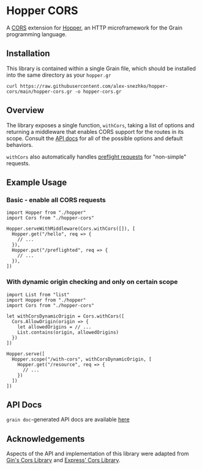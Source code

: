 # Hopper CORS
A [CORS](https://developer.mozilla.org/en-US/docs/Web/HTTP/CORS) extension for [Hopper](https://github.com/alex-snezhko/hopper), an HTTP microframework for the Grain programming language.

## Installation
This library is contained within a single Grain file, which should be installed into the same directory as your `hopper.gr`
```
curl https://raw.githubusercontent.com/alex-snezhko/hopper-cors/main/hopper-cors.gr -o hopper-cors.gr
```

## Overview
The library exposes a single function, `withCors`, taking a list of options and returning a middleware that enables CORS support for the routes in its scope. Consult the [API docs](/api-docs.md) for all of the possible options and default behaviors.

`withCors` also automatically handles [preflight requests](https://developer.mozilla.org/en-US/docs/Glossary/Preflight_request) for "non-simple" requests.

## Example Usage

### Basic - enable all CORS requests
```
import Hopper from "./hopper"
import Cors from "./hopper-cors"

Hopper.serveWithMiddleware(Cors.withCors([]), [
  Hopper.get("/hello", req => {
    // ...
  }),
  Hopper.put("/preflighted", req => {
    // ...
  }),
])
```

### With dynamic origin checking and only on certain scope
```
import List from "list"
import Hopper from "./hopper"
import Cors from "./hopper-cors"

let withCorsDynamicOrigin = Cors.withCors([
  Cors.AllowOrigin(origin => {
    let allowedOrigins = // ...
    List.contains(origin, allowedOrigins)
  })
])

Hopper.serve([
  Hopper.scope("/with-cors", withCorsDynamicOrigin, [
    Hopper.get("/resource", req => {
      // ...
    })
  ])
])
```

## API Docs
`grain doc`-generated API docs are available [here](/api-docs.md)

## Acknowledgements
Aspects of the API and implementation of this library were adapted from [Gin's Cors Library](https://github.com/gin-contrib/cors) and [Express' Cors Library](https://github.com/expressjs/cors).

